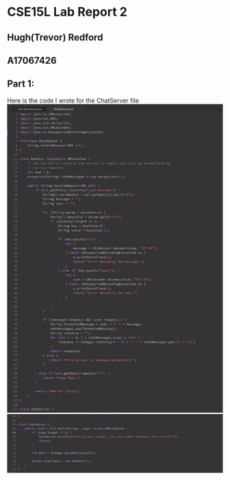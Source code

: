 # CSE15L Lab Report 2
## Hugh(Trevor) Redford
## A17067426

## Part 1:
Here is the code I wrote for the ChatServer file
![Image](ChatServerpt1.jpg)
![Image](ChatServerpt2.jpg)

